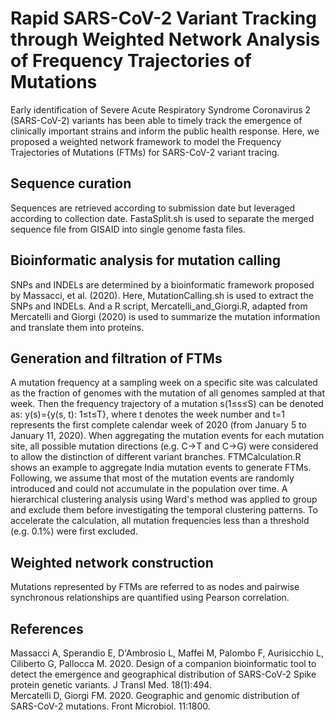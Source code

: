 # Rapid SARS-CoV-2 Variant Tracking through Weighted Network Analysis of Frequency Trajectories of Mutations
Early identification of Severe Acute Respiratory Syndrome Coronavirus 2 (SARS-CoV-2) variants has been able to timely track the emergence of clinically important strains and inform the public health response. Here, we proposed a weighted network framework to model the Frequency Trajectories of Mutations (FTMs) for SARS-CoV-2 variant tracing.

## Sequence curation
Sequences are retrieved according to submission date but leveraged according to collection date. FastaSplit.sh is used to separate the merged sequence file from GISAID into single genome fasta files.

## Bioinformatic analysis for mutation calling
SNPs and INDELs are determined by a bioinformatic framework proposed by Massacci, et al. (2020). Here, MutationCalling.sh is used to extract the SNPs and INDELs. And a R script, Mercatelli_and_Giorgi.R, adapted from Mercatelli and Giorgi (2020) is used to summarize the mutation information and translate them into proteins.

## Generation and filtration of FTMs
A mutation frequency at a sampling week on a specific site was calculated as the fraction of genomes with the mutation of all genomes sampled at that week. Then the frequency trajectory of a mutation s(1≤s≤S) can be denoted as: y(s)={y(s, t): 1≤t≤T}, where t denotes the week number and t=1 represents the first complete calendar week of 2020 (from January 5 to January 11, 2020). When aggregating the mutation events for each mutation site, all possible mutation directions (e.g. C→T and C→G) were considered to allow the distinction of different variant branches. FTMCalculation.R shows an example to aggregate India mutation events to  generate FTMs.  
Following, we assume that most of the mutation events are randomly introduced and could not accumulate in the population over time. A hierarchical clustering analysis using Ward's method was applied to group and exclude them before investigating the temporal clustering patterns. To accelerate the calculation, all mutation frequencies less than a threshold (e.g. 0.1%) were first excluded.

## Weighted network construction
Mutations represented by FTMs are referred to as nodes and pairwise synchronous relationships are quantified using Pearson correlation.

## References
Massacci A, Sperandio E, D'Ambrosio L, Maffei M, Palombo F, Aurisicchio L, Ciliberto G, Pallocca M. 2020. Design of a companion bioinformatic tool to detect the emergence and geographical distribution of SARS-CoV-2 Spike protein genetic variants. J Transl Med. 18(1):494.  
Mercatelli D, Giorgi FM. 2020. Geographic and genomic distribution of SARS-CoV-2 mutations. Front Microbiol. 11:1800.
